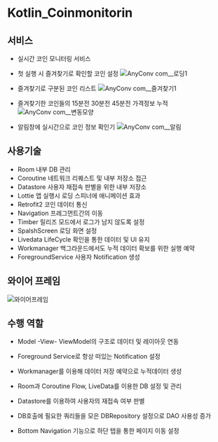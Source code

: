 # Kotlin_Coinmonitorin
## 서비스
- 실시간 코인 모니터링 서비스
- 첫 실행 시 즐겨찾기로 확인할 코인 설정
![AnyConv com__로딩1](https://github.com/Kitjdeh/Kotlin_Coinmonitoring/assets/109275661/f2d215cd-07c0-4930-bdc5-2389d42505ee)

- 즐겨찾기로 구분된 코인 리스트
![AnyConv com__즐겨찾기1](https://github.com/Kitjdeh/Kotlin_Coinmonitoring/assets/109275661/08667793-b9da-4eaa-be84-811d3874eb4f)

- 즐겨찾기한 코인들의 15분전 30분전 45분전 가격정보 누적
![AnyConv com__변동모양](https://github.com/Kitjdeh/Kotlin_Coinmonitoring/assets/109275661/d7868d5b-fec8-4e1b-b5bb-ffd0673f955e)

- 알림창에 실시간으로 코인 정보 확인기
![AnyConv com__알림](https://github.com/Kitjdeh/Kotlin_Coinmonitoring/assets/109275661/e1fdbcca-5f98-4dbb-8f5b-d3a2ecb728d7)


## 사용기술
- Room
    내부 DB 관리
- Coroutine
    네트워크 리퀘스트 및 내부 저장소 접근
- Datastore
    사용자 재접속 판별을 위한 내부 저장소
- Lottie
    앱 실행시 로딩 스피너에 애니메이션 효과
- Retrofit2
    코인 데이터 통신
- Navigation
    프레그먼트간의 이동
- Timber
    릴리즈 모드에서 로그가 남지 않도록 설정
- SpalshScreen
    로딩 화면 설정
- Livedata
    LifeCycle 확인을 통한 데이터 및 UI 유지
- Workmanager
    백그라운드에서도 누적 데이터 확보를 위한 실행 예약
- ForegroundService
    사용자 Notification 생성

## 와이어 프레임
![와이어프레임](https://github.com/Kitjdeh/Kotlin_Coinmonitoring/assets/109275661/cd52ad4b-2dcb-481f-bec1-4c7373c7db85)



## 수행 역할
- Model -View- ViewModel의 구조로 데이터 및 레이아웃 연동

- Foreground Service로 항상 떠있는 Notification 설정

- Workmanager를 이용해 데이터 저장 예약으로 누적데이터 생성

- Room과 Coroutine Flow, LiveData를 이용한 DB 설정 및 관리

- Datastore를 이용하여 사용자의 재접속 여부 판별

- DB호출에 필요한 쿼리들을 모은 DBRepository 설정으로 DAO 사용성 증가

- Bottom Navigation 기능으로 하단 탭을 통한 페이지 이동 설정
